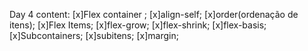 Day 4 content:
[x]Flex container ;
[x]align-self;
[x]order(ordenação de itens);
[x]Flex Items;
[x]flex-grow;
[x]flex-shrink;
[x]flex-basis;
[x]Subcontainers;
[x]subitens;
[x]margin;
